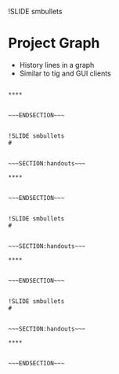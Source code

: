 !SLIDE smbullets
# Project Graph

* History lines in a graph
* Similar to tig and GUI clients

~~~SECTION:handouts~~~

****


~~~ENDSECTION~~~


!SLIDE smbullets
# 


~~~SECTION:handouts~~~

****


~~~ENDSECTION~~~


!SLIDE smbullets
# 


~~~SECTION:handouts~~~

****


~~~ENDSECTION~~~


!SLIDE smbullets
# 


~~~SECTION:handouts~~~

****


~~~ENDSECTION~~~


